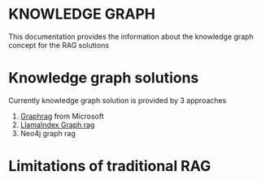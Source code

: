 # KNOWLEDGE GRAPH 
This documentation provides the information about the knowledge graph concept for the RAG solutions 

# Knowledge graph solutions 
Currently knowledge graph solution is provided by 3 approaches 
1. [Graphrag](https://www.microsoft.com/en-us/research/project/graphrag/) from Microsoft
2. [LlamaIndex Graph rag](https://docs.llamaindex.ai/en/stable/examples/query_engine/knowledge_graph_rag_query_engine/)
3. Neo4j graph rag 

# Limitations of traditional RAG
